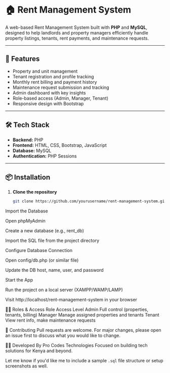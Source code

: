 # 🏠 Rent Management System

A web-based Rent Management System built with **PHP** and **MySQL**, designed to help landlords and property managers efficiently handle property listings, tenants, rent payments, and maintenance requests.

---

## 🚀 Features

- Property and unit management
- Tenant registration and profile tracking
- Monthly rent billing and payment history
- Maintenance request submission and tracking
- Admin dashboard with key insights
- Role-based access (Admin, Manager, Tenant)
- Responsive design with Bootstrap

---

## 🛠️ Tech Stack

- **Backend:** PHP
- **Frontend:** HTML, CSS, Bootstrap, JavaScript
- **Database:** MySQL
- **Authentication:** PHP Sessions

---

## 📦 Installation

1. **Clone the repository**
   ```bash
   git clone https://github.com/yourusername/rent-management-system.git

Import the Database

Open phpMyAdmin

Create a new database (e.g., rent_db)

Import the SQL file from the project directory

Configure Database Connection

Open config/db.php (or similar file)

Update the DB host, name, user, and password

Start the App

Run the project on a local server (XAMPP/WAMP/LAMP)

Visit http://localhost/rent-management-system in your browser

🧑‍💻 Roles & Access
Role	Access Level
Admin	Full control (properties, tenants, billing)
Manager	Manage assigned properties and tenants
Tenant	View rent info, make maintenance requests


🙌 Contributing
Pull requests are welcome. For major changes, please open an issue first to discuss what you would like to change.

👨‍💻 Developed By
Pro Codes Technologies
Focused on building tech solutions for Kenya and beyond.




Let me know if you'd like me to include a sample `.sql` file structure or setup screenshots as well.
